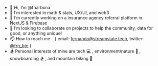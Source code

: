 - 👋 Hi, I’m @fnarbona
- 👀 I’m interested in math & stats, UX/UI, and web3
- 🌱 I’m currently working on a insurance agency referral platform in NextJS & Firebase
- 🤝 I’m looking to collaborate on projects to help the community, data for good, or anything unique!
- 📫 How to reach me - { email: <a href="mailto:fernando@streamstate.tech">fernando@streamstate.tech</a>, twitter: <a href="https://twitter.com/frn_btc">@frn_btc</a> }
- 🏂 Personal interests of mine are tech 💻 , environment/nature 🌳 , snowboarding 🏂 , and mountain biking 🚴 

<!---
fernando550/fernando550 is a ✨ special ✨ repository because its `README.md` (this file) appears on your GitHub profile.
You can click the Preview link to take a look at your changes.
--->
